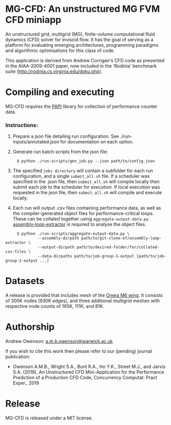 MG-CFD: An unstructured MG FVM CFD miniapp
==========================================

An unstructured grid, multigrid (MG), finite-volume computational fluid dynamics (CFD) solver for inviscid flow. 
It has the goal of serving as a platform for evaluating emerging architectures, programming paradigms and algorithmic optimisations for this class of code.

This application is derived from Andrew Corrigan's CFD code as presented in the AIAA-2009-4001 paper, now included in the 'Rodinia' benchmark suite (http://rodinia.cs.virginia.edu/doku.php).

Compiling and executing
==========================================

MG-CFD requires the [PAPI](https://icl.utk.edu/papi) library for collection of performance counter data.

### Instructions:

1) Prepare a json file detailing run configuration. See ./run-inputs/annotated.json for documentation on each option. 

2) Generate run batch scripts from the json file:

```Shell
     $ python ./run-scripts/gen_job.py --json path/to/config.json
```
     
3) The specified `jobs directory` will contain a subfolder for each run configuration, and a single `submit_all.sh` file. If a scheduler was specified in the .json file, then `submit_all.sh` will compile locally then submit each job to the scheduler for execution. If local execution was requested in the json file, then `submit_all.sh` will compile and execute locally. 

4) Each run will output .csv files containing performance data, as well as the compiler-generated object files for performance-critical loops. These can be collated together using `aggregate-output-data.py`. [assembly-loop-extractor](https://github.com/warwick-hpsc/assembly-loop-extractor) is required to analyse the object files.

```Shell
     $ python ./run-scripts/aggregate-output-data.py \
              --assembly-dirpath path/to/git-clone-of/assembly-loop-extractor \
              --output-dirpath path/to/desired-folder/for/collated-csv-files \
              --data-dirpaths path/to/job-group-1-output [path/to/job-group-2-output ...]
```

Datasets
==========================================

A release is provided that includes mesh of the [Onera M6 wing](https://www.grc.nasa.gov/WWW/wind/valid/m6wing/m6wing.html). It consists of 300K nodes (930K edges), and three additional multigrid meshes with respective node counts of 165K, 111K, and 81K. 

Authorship
==========================================

Andrew Owenson: a.m.b.owenson@warwick.ac.uk

If you wish to cite this work then please refer to our (pending) journal publication:

* Owenson A.M.B., Wright S.A., Bunt R.A., Ho Y.K., Street M.J., and Jarvis S.A. (2019), An Unstructured CFD Mini-Application for the Performance Prediction of a Production CFD Code, Concurrency Computat: Pract Exper., 2019

Release
==========================================

MG-CFD is released under a MIT license.
